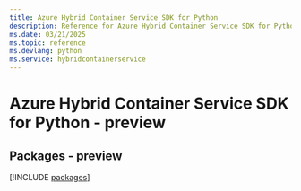 ```yaml
---
title: Azure Hybrid Container Service SDK for Python
description: Reference for Azure Hybrid Container Service SDK for Python
ms.date: 03/21/2025
ms.topic: reference
ms.devlang: python
ms.service: hybridcontainerservice
---
```

# Azure Hybrid Container Service SDK for Python - preview
## Packages - preview
[!INCLUDE [packages](hybrid-container-service-index.md)]